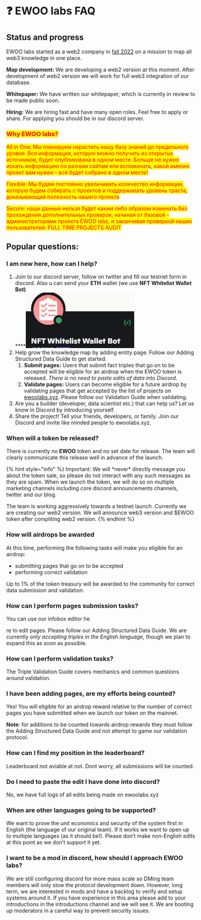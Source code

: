# ❓ EWOO labs FAQ

## Status and progress

EWOO labs started as a web2 company in [fall 2022](https://twitter.com/EWOO\_labs/status/1580482411871076352) on a mission to map all web3 knowledge in one place.&#x20;

**Map development:** We are developing a web2 version at this moment. After development of web2 version we will work for full web3 integration of our database.

**Whitepaper:** We have written our whitepaper, which is currently in review to be made public soon.

**Hiring:** We are hiring fast and have many open roles. Feel free to apply or share. For applying you should be in our discord server.

### <mark style="color:red;">Why EWOO labs?</mark>

<mark style="color:red;">All in One: Мы планируем нарастить нашу базу знаний до предельного уровня. Вся информация, которую можно получить из открытых источников, будет опубликована в одном месте. Больше не нужно искать информацию по разным сайтам или вспоминать, какой именно проект вам нужен - всё будет собрано в одном месте!</mark>

<mark style="color:red;">Flexible: Мы будем постоянно увеличивать количество информации, которую будем собирать с проектов и поддерживать уровень траста, доказывающий полезность нашего проекта</mark>

<mark style="color:red;">Secure: наши данные нельзя будет каким либо образом изменить без прохождения дополнительных проверок, начиная от базовой - администраторами проекта EWOO labs, и заканчивая проверкой наших пользователей. FULL TIME PROJECTS AUDIT</mark>

## Popular questions:

### I am new here, how can I help?

1. Join to our discord server, follow on twitter and fill our testnet form in discord. Also u can send your **ETH** wallet (we use **NFT Whitelist Wallet Bot)** \
   ****![](<.gitbook/assets/image (1) (1) (1).png>)
2. Help grow the knowledge map by adding entity page. Follow our Adding Structured Data Guide to get started.
   1. **Submit pages:** Users that submit fact triples that go on to be accepted will be eligible for an airdrop when the EWOO token is released. _There is no need to paste edits of data into Discord_.
   2. **Validate pages:** Users can become eligible for a future airdrop by validating pages that get accepted by the list of projects on [ewoolabs.xyz](https://ewoolabs.xyz/). Please follow our Validation Guide when validating.
3. Are you a builder (developer, data scientist etc.) that can help us? Let us know in Discord by introducing yourself.
4. Share the project! Tell your friends, developers, or family. Join our Discord and invite like minded people to ewoolabs.xyz.

### When will a token be released?

There is currently no **EWOO** token and no set date for release. The team will clearly communicate this release well in advance of the launch.

{% hint style="info" %}
Important: We will \*never\* directly message you about the token sale, so please do not interact with any such messages as they are spam. When we launch the token, we will do so on multiple marketing channels including core discord announcements channels, twitter and our blog.

The team is working aggressively towards a testnet launch. Currently we are creating our web2 version. We will announce web3 version and $EWOO token after compliting web2 version.&#x20;
{% endhint %}

### **How will airdrops be awarded**

At this time, performing the following tasks will make you eligible for an airdrop:

* submitting pages that go on to be accepted
* performing correct validation

Up to 1% of the token treasury will be awarded to the community for correct data submission and validation.

### How can I perform pages submission tasks?

You can use our infobox editor he

re to edit pages. Please follow our Adding Structured Data Guide. We are currently _only accepting triples in the English language_, though we plan to expand this as soon as possible.

### How can I perform validation tasks?

The Triple Validation Guide covers mechanics and common questions around validation.

### I have been adding pages, are my efforts being counted?

Yes! You will eligible for an airdrop reward relative to the number of correct pages you have submitted when we launch our token on the mainnet.

**Note**: for additions to be counted towards airdrop rewards they must follow the Adding Structured Data Guide and not attempt to game our validation protocol.

### How can I find my position in the leaderboard?

Leaderboard not aviable at not. Dont worry, all submissions will be counted.

### **Do I need to paste the edit I have done into discord?**

No, we have full logs of all edits being made on ewoolabs.xyz

### **When are other languages going to be supported?**

We want to prove the unit economics and security of the system first in English (the language of our original team). If it works we want to open up to multiple languages (as it should be!). Please don’t make non-English edits at this point as we don’t support it yet.

### **I want to be a mod in discord, how should I approach EWOO labs?**

We are still configuring discord for more mass scale so DMing team members will only slow the protocol development down. However, long term, we are interested in mods and have a backlog to verify and setup systems around it. If you have experience in this area please add to your introductions in the introductions channel and we will see it. We are booting up moderators in a careful way to prevent security issues.

